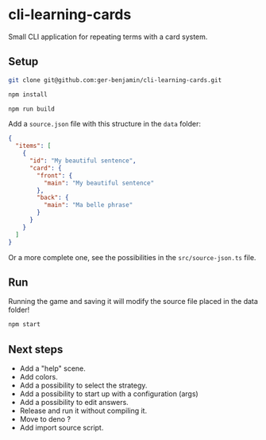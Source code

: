 # cli-learning-cards
Small CLI application for repeating terms with a card system.

## Setup

```bash
git clone git@github.com:ger-benjamin/cli-learning-cards.git

npm install

npm run build
```

Add a `source.json` file with this structure in the `data` folder:

```json
{
  "items": [
    {
      "id": "My beautiful sentence",
      "card": {
        "front": {
          "main": "My beautiful sentence"
        },
        "back": {
          "main": "Ma belle phrase"
        }
      }
    }
  ]
}

```

Or a more complete one, see the possibilities in the `src/source-json.ts` file.

## Run

Running the game and saving it will modify the source file placed in the data
folder!

```bash
npm start
```

## Next steps
 * Add a "help" scene.
 * Add colors.
 * Add a possibility to select the strategy.
 * Add a possibility to start up with a configuration (args)
 * Add a possibility to edit answers.
 * Release and run it without compiling it.
 * Move to deno ?
 * Add import source script.
